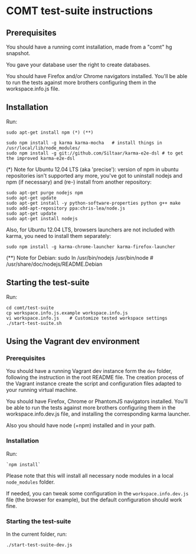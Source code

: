 COMT test-suite instructions
============================


Prerequisites
-------------

You should have a running comt installation, made from a "comt" hg snapshot.

You gave your database user the right to create databases.

You should have Firefox and/or Chrome navigators installed. You'll be able to
run the tests against more brothers configuring them in the workspace.info.js
file.


Installation
------------

Run:

    sudo apt-get install npm (*) (**)

    sudo npm install -g karma karma-mocha	# install things in /usr/local/lib/node_modules/
    sudo npm install -g git://github.com/Siltaar/karma-e2e-dsl # to get the improved karma-e2e-dsl


(*) Note for Ubuntu 12.04 LTS (aka 'precise'): version of npm in ubuntu repositories isn't supported any more, you've got to uninstall nodejs and npm (if necessary) and (re-) install from another repository:

    sudo apt-get purge nodejs npm
    sudo apt-get update
    sudo apt-get install -y python-software-properties python g++ make
    sudo add-apt-repository ppa:chris-lea/node.js
    sudo apt-get update
    sudo apt-get install nodejs

Also, for Ubuntu 12.04 LTS, browsers launchers are not included with karma, you need to install them separately:

    sudo npm install -g karma-chrome-launcher karma-firefox-launcher

(**) Note for Debian: sudo ln /usr/bin/nodejs /usr/bin/node	# /usr/share/doc/nodejs/README.Debian

Starting the test-suite
-----------------------

Run:

    cd comt/test-suite
    cp workspace.info.js.example workspace.info.js
    vi workspace.info.js	# Customize tested workspace settings
    ./start-test-suite.sh


Using the Vagrant dev environment
---------------------------------

### Prerequisites

You should have a running Vagrant dev instance form the `dev` folder, following the instruction in the root README file.
The creation process of the Vagrant instance create the script and configuration files adapted to your running virtual machine.

You should have Firefox, Chrome or PhantomJS navigators installed. You'll be able to run the tests against more brothers configuring them in the workspace.info.dev.js file, and installing the corresponding karma launcher.

Also you should have node (+npm) installed and in your path.

### Installation

Run:

    `npm install`

Please note that this will install all necessary node modules in a local `node_modules` folder.

If needed, you can tweak some configuration in the `workspace.info.dev.js` file (the browser for example), but the default configuration should work fine.

### Starting the test-suite

In the current folder, run:

`./start-test-suite-dev.js`
